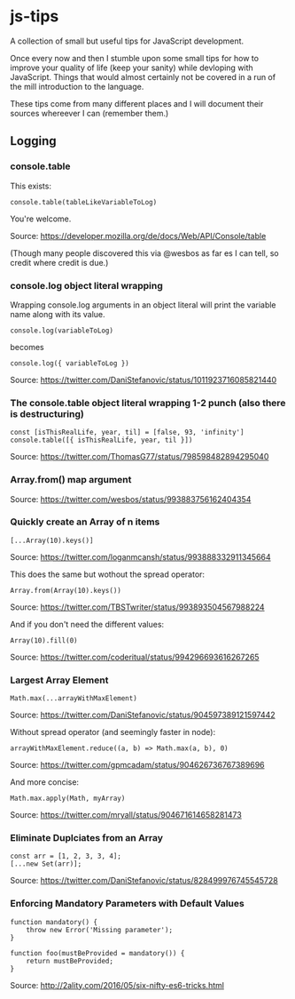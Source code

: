 # js-tips
A collection of small but useful tips for JavaScript development.

Once every now and then I stumble upon some small tips for how to improve your quality of life (keep your sanity) while devloping with JavaScript. Things that would almost certainly not be covered in a run of the mill introduction to the language.

These tips come from many different places and I will document their sources whereever I can (remember them.)

## Logging

### console.table

This exists:

```console.table(tableLikeVariableToLog)```

You're welcome.

Source: https://developer.mozilla.org/de/docs/Web/API/Console/table

(Though many people discovered this via @wesbos as far es I can tell, so credit where credit is due.)

### console.log object literal wrapping

Wrapping console.log arguments in an object literal will print the variable name along with its value.

```console.log(variableToLog)```

becomes

```console.log({ variableToLog })```

Source: https://twitter.com/DaniStefanovic/status/1011923716085821440

### The console.table object literal wrapping 1-2 punch (also there is destructuring)

```
const [isThisRealLife, year, til] = [false, 93, 'infinity']
console.table([{ isThisRealLife, year, til }])
```

Source: https://twitter.com/ThomasG77/status/798598482894295040

### Array.from() map argument

Source: https://twitter.com/wesbos/status/993883756162404354

### Quickly create an Array of n items

```[...Array(10).keys()]```

Source: https://twitter.com/loganmcansh/status/993888332911345664

This does the same but wothout the spread operator:

```Array.from(Array(10).keys())```

Source: https://twitter.com/TBSTwriter/status/993893504567988224

And if you don't need the different values:

```Array(10).fill(0)```

Source: https://twitter.com/coderitual/status/994296693616267265

### Largest Array Element

```Math.max(...arrayWithMaxElement)```

Source: https://twitter.com/DaniStefanovic/status/904597389121597442

Without spread operator (and seemingly faster in node):

```arrayWithMaxElement.reduce((a, b) => Math.max(a, b), 0)```

Source: https://twitter.com/gpmcadam/status/904626736767389696

And more concise:

```Math.max.apply(Math, myArray)```

Source: https://twitter.com/mryall/status/904671614658281473

### Eliminate Duplciates from an Array

```
const arr = [1, 2, 3, 3, 4];
[...new Set(arr)];
```

Source: https://twitter.com/DaniStefanovic/status/828499976745545728

### Enforcing Mandatory Parameters with Default Values

```
function mandatory() {
    throw new Error('Missing parameter');
}

function foo(mustBeProvided = mandatory()) {
    return mustBeProvided;
}
```

Source: http://2ality.com/2016/05/six-nifty-es6-tricks.html
